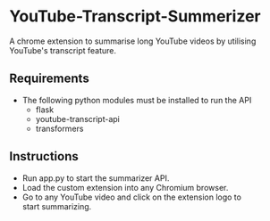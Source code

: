 # YouTube-Transcript-Summerizer

A chrome extension to summarise long YouTube videos by utilising YouTube's transcript feature.

## Requirements
- The following python modules must be installed to run the API
  - flask
  - youtube-transcript-api
  - transformers

## Instructions
- Run app.py to start the summarizer API.
- Load the custom extension into any Chromium browser.
- Go to any YouTube video and click on the extension logo to start summarizing.
